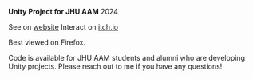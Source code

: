 **Unity Project for JHU AAM**
2024

See on [website](https://dannhardt.com/project/250363/)
Interact on [itch.io](https://hacceuee.itch.io/interactive-lung-development)

Best viewed on Firefox. 

Code is available for JHU AAM students and alumni who are developing Unity projects. Please reach out to me if you have any questions! 
